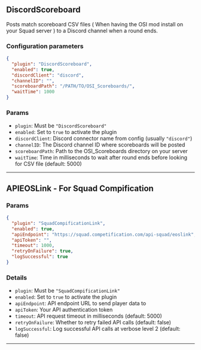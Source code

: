 
## DiscordScoreboard

Posts match scoreboard CSV files ( When having the OSI mod install on your Squad server ) to a Discord channel when a round ends.

### Configuration parameters

```json
{
  "plugin": "DiscordScoreboard",
  "enabled": true,
  "discordClient": "discord",
  "channelID": "",
  "scoreboardPath": "/PATH/TO/OSI_Scoreboards/",
  "waitTime": 1000
}
```

### Params

- `plugin`: Must be `"DiscordScoreboard"`
- `enabled`: Set to `true` to activate the plugin
- `discordClient`: Discord connector name from config (usually `"discord"`)
- `channelID`: The Discord channel ID where scoreboards will be posted
- `scoreboardPath`: Path to the OSI_Scoreboards directory on your server
- `waitTime`: Time in milliseconds to wait after round ends before looking for CSV file (default: 5000)

---

## APIEOSLink - For Squad Compification

### Params

```json
{
  "plugin": "SquadCompificationLink",
  "enabled": true,
  "apiEndpoint": "https://squad.competification.com/api-squad/eoslink",
  "apiToken": "",
  "timeout": 1000,
  "retryOnFailure": true,
  "logSuccessful": true
}
```

### Details

- `plugin`: Must be `"SquadCompificationLink"`
- `enabled`: Set to `true` to activate the plugin
- `apiEndpoint`: API endpoint URL to send player data to
- `apiToken`: Your API authentication token
- `timeout`: API request timeout in milliseconds (default: 5000)
- `retryOnFailure`: Whether to retry failed API calls (default: false)
- `logSuccessful`: Log successful API calls at verbose level 2 (default: false)

---

